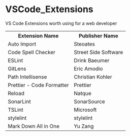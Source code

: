# VSCode_Extensions

VS Code Extensions worth using for a web developer

<table>
    <tr>
        <th>Extension Name</th>
        <th>Publisher Name</th>
    </tr>
    <tr>
        <td>Auto Import</td>
        <td>Steoates</td>
    </tr>
    <tr>
        <td>Code Spell Checker</td>
        <td>Street Side Software</td>
    </tr>
    <tr>
        <td>ESLint</td>
        <td>Drink Baeumer</td>
    </tr>
    <tr>
        <td>GitLens</td>
        <td>Eric Amodio</td>
    </tr>
    <tr>
        <td>Path Intellisense</td>
        <td>Christian Kohler</td>
    </tr>
    <tr>
        <td>Prettier - Code Formatter</td>
        <td>Prettier</td>
    </tr>
    <tr>
        <td>Reload</td>
        <td>Natque</td>
    </tr>
    <tr>
        <td>SonarLint</td>
        <td>SonarSource</td>
    </tr>
    <tr>
        <td>TSLint</td>
        <td>Microsoft</td>
    </tr>
    <tr>
        <td>stylelint</td>
        <td>stylelint</td>
    </tr>
    <tr>
        <td>Mark Down All in One</td>
        <td>Yu Zang</td>
    </tr>
</table>
